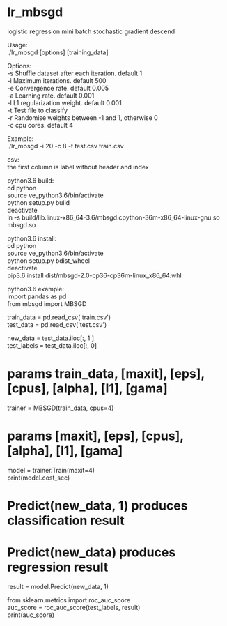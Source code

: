 # lr_mbsgd
logistic regression mini batch stochastic gradient descend  

Usage:  
./lr_mbsgd [options] [training_data]  

Options:  
-s <int>   Shuffle dataset after each iteration. default 1  
-i <int>   Maximum iterations. default 500  
-e <float> Convergence rate. default 0.005  
-a <float> Learning rate. default 0.001  
-l <float> L1 regularization weight. default 0.001  
-t <file>  Test file to classify  
-r <float> Randomise weights between -1 and 1, otherwise 0  
-c <int>   cpu cores. default 4  

Example:  
./lr_mbsgd -i 20 -c 8 -t test.csv train.csv  

csv:  
the first column is label without header and index  

python3.6 build:  
cd python  
source ve_python3.6/bin/activate  
python setup.py build  
deactivate  
ln -s build/lib.linux-x86_64-3.6/mbsgd.cpython-36m-x86_64-linux-gnu.so mbsgd.so  

python3.6 install:  
cd python  
source ve_python3.6/bin/activate  
python setup.py bdist_wheel  
deactivate  
pip3.6 install dist/mbsgd-2.0-cp36-cp36m-linux_x86_64.whl  

python3.6 example:  
import pandas as pd  
from mbsgd import MBSGD  

train_data = pd.read_csv('train.csv')  
test_data = pd.read_csv('test.csv')  

new_data = test_data.iloc[:, 1:]  
test_labels = test_data.iloc[:, 0]  

# params train_data, [maxit], [eps], [cpus], [alpha], [l1], [gama]  
trainer = MBSGD(train_data, cpus=4)  
# params  [maxit], [eps], [cpus], [alpha], [l1], [gama]  
model = trainer.Train(maxit=4)  
print(model.cost_sec)  

# Predict(new_data, 1) produces classification result  
# Predict(new_data) produces regression result  
result = model.Predict(new_data, 1)  

from sklearn.metrics import roc_auc_score  
auc_score = roc_auc_score(test_labels, result)  
print(auc_score)  
